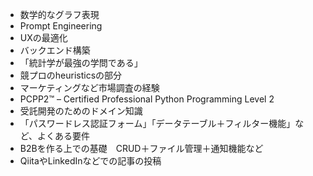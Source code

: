 - 数学的なグラフ表現
- Prompt Engineering
- UXの最適化
- バックエンド構築
- 「統計学が最強の学問である」
- 競プロのheuristicsの部分
- マーケティングなど市場調査の経験
- PCPP2™ – Certified Professional Python Programming Level 2
- 受託開発のためのドメイン知識
- 「パスワードレス認証フォーム」「データテーブル＋フィルター機能」など、よくある要件
- B2Bを作る上での基礎　CRUD＋ファイル管理＋通知機能など
- QiitaやLinkedInなどでの記事の投稿
